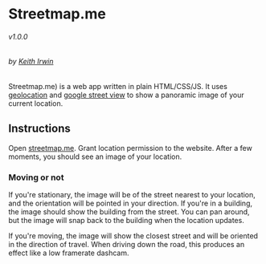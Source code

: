 # Streetmap.me
###### v1.0.0
###### by [Keith Irwin](https://keithirwin.us/)

Streetmap.me) is a web app written in plain HTML/CSS/JS.  It uses [geolocation](https://developer.mozilla.org/en-US/docs/Web/API/Geolocation) and [google street view](https://developers.google.com/maps/documentation/javascript/streetview) to show a panoramic image of your current location.  

## Instructions

Open [streetmap.me](https://streetmap.me/).  Grant location permission to the website.  After a few moments, you should see an image of your location.  

### Moving or not

If you're stationary, the image will be of the street nearest to your location, and the orientation will be pointed in your direction.  If you're in a building, the image should show the building from the street.  You can pan around, but the image will snap back to the building when the location updates.  

If you're moving, the image will show the closest street and will be oriented in the direction of travel.  When driving down the road, this produces an effect like a low framerate dashcam.  
